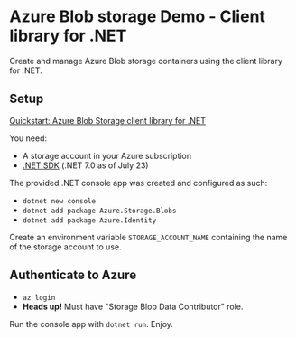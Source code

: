# Azure Blob storage Demo - Client library for .NET

Create and manage Azure Blob storage containers using the client library for .NET.

## Setup

[Quickstart: Azure Blob Storage client library for .NET](https://learn.microsoft.com/en-us/azure/storage/blobs/storage-quickstart-blobs-dotnet?tabs=visual-studio%2Cmanaged-identity%2Croles-azure-cli%2Csign-in-azure-cli%2Cidentity-visual-studio)

You need:
* A storage account in your Azure subscription
* [.NET SDK](https://dotnet.microsoft.com/en-us/download/dotnet) (.NET 7.0 as of July 23)

The provided .NET console app was created and configured as such:
* ``dotnet new console``
* ``dotnet add package Azure.Storage.Blobs``
* ``dotnet add package Azure.Identity``

Create an environment variable ``STORAGE_ACCOUNT_NAME`` containing the name of the storage account to use.

## Authenticate to Azure

* ``az login``
* __Heads up!__ Must have "Storage Blob Data Contributor" role.

Run the console app with ``dotnet run``. Enjoy.